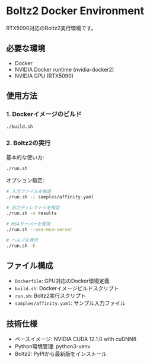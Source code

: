# Boltz2 Docker Environment

RTX5090対応のBoltz2実行環境です。

## 必要な環境

- Docker
- NVIDIA Docker runtime (nvidia-docker2)
- NVIDIA GPU (RTX5090)

## 使用方法

### 1. Dockerイメージのビルド

```bash
./build.sh
```

### 2. Boltz2の実行

基本的な使い方:
```bash
./run.sh
```

オプション指定:
```bash
# 入力ファイルを指定
./run.sh -i samples/affinity.yaml

# 出力ディレクトリを指定
./run.sh -o results

# MSAサーバーを使用
./run.sh --use-msa-server

# ヘルプを表示
./run.sh -h
```

## ファイル構成

- `Dockerfile`: GPU対応のDocker環境定義
- `build.sh`: Dockerイメージビルドスクリプト
- `run.sh`: Boltz2実行スクリプト
- `samples/affinity.yaml`: サンプル入力ファイル

## 技術仕様

- ベースイメージ: NVIDIA CUDA 12.1.0 with cuDNN8
- Python環境管理: python3-venv
- Boltz2: PyPIから最新版をインストール
